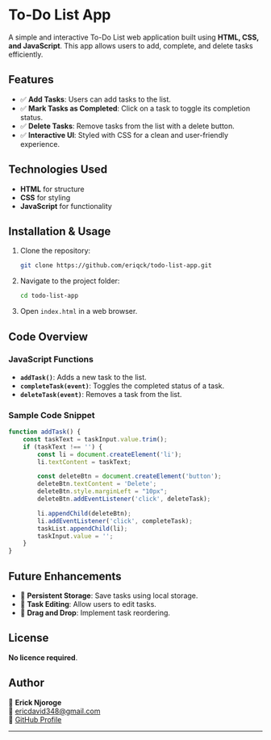 # To-Do List App

A simple and interactive To-Do List web application built using **HTML, CSS, and JavaScript**. This app allows users to add, complete, and delete tasks efficiently.

## Features

- ✅ **Add Tasks**: Users can add tasks to the list.
- ✅ **Mark Tasks as Completed**: Click on a task to toggle its completion status.
- ✅ **Delete Tasks**: Remove tasks from the list with a delete button.
- ✅ **Interactive UI**: Styled with CSS for a clean and user-friendly experience.

## Technologies Used

- **HTML** for structure
- **CSS** for styling
- **JavaScript** for functionality

## Installation & Usage

1. Clone the repository:
   ```sh
   git clone https://github.com/eriqck/todo-list-app.git
   ```
2. Navigate to the project folder:
   ```sh
   cd todo-list-app
   ```
3. Open `index.html` in a web browser.

## Code Overview

### **JavaScript Functions**

- **`addTask()`**: Adds a new task to the list.
- **`completeTask(event)`**: Toggles the completed status of a task.
- **`deleteTask(event)`**: Removes a task from the list.

### **Sample Code Snippet**

```js
function addTask() {
    const taskText = taskInput.value.trim();
    if (taskText !== '') {
        const li = document.createElement('li');
        li.textContent = taskText;

        const deleteBtn = document.createElement('button');
        deleteBtn.textContent = 'Delete';
        deleteBtn.style.marginLeft = "10px";
        deleteBtn.addEventListener('click', deleteTask);

        li.appendChild(deleteBtn);
        li.addEventListener('click', completeTask);
        taskList.appendChild(li);
        taskInput.value = '';
    }
}
```

## Future Enhancements

- 🔹 **Persistent Storage**: Save tasks using local storage.
- 🔹 **Task Editing**: Allow users to edit tasks.
- 🔹 **Drag and Drop**: Implement task reordering.

## License

**No licence required**.

## Author

👤 **Erick Njoroge**\
📧 [ericdavid348@gmail.com](mailto\:ericdavid348@gmail.com)\
🔗 [GitHub Profile](https://github.com/eriqck)

---


